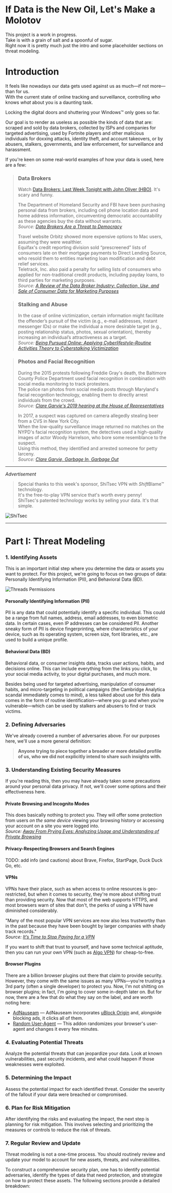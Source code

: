 # If Data is the New Oil, Let's Make a Molotov
This project is a work in progress.<br>
Take is with a grain of salt and a spoonful of sugar.<br>
Right now it is pretty much just the intro and some placeholder sections on threat modeling.


# Introduction

It feels like nowadays our data gets used against us as much—if not more—than for us.<br>
With the current state of online tracking and surveillance, controlling *who* knows *what* about you is a daunting task.

Locking the digital doors and shuttering your Windows™ only goes so far.

Our goal is to render as useless as possible the kinds of data that are: scraped and sold by data brokers, collected by ISPs and companies for targeted advertising, used by Fortnite players and other malicious individuals for doxxing attacks, identity theft, and account takeovers, or by abusers, stalkers, governments, and law enforcement, for surveillance and harassment.

If you're keen on some real-world examples of how your data is used, here are a few:

> ### **Data Brokers**<br>
> Watch [Data Brokers: Last Week Tonight with John Oliver (HBO)](https://www.youtube.com/watch?v=wqn3gR1WTcA). It's scary and funny.
>
> The Department of Homeland Security and FBI have been purchasing personal data from brokers, including cell phone location data and home address information, circumventing democratic accountability as these agencies buy the data without warrants.<br>
> *Source: [Data Brokers Are a Threat to Democracy](https://www.wired.com/story/opinion-data-brokers-are-a-threat-to-democracy/)*
>
> Travel website Orbitz showed more expensive options to Mac users, assuming they were wealthier.<br>
> Equifax's credit reporting division sold “prescreened” lists of consumers late on their mortgage payments to Direct Lending Source, who resold them to entities marketing loan modification and debt relief services.<br>
> Teletrack, Inc. also paid a penalty for selling lists of consumers who applied for non-traditional credit products, including payday loans, to third parties for marketing purposes.<br>
> *Source: [A Review of the Data Broker Industry: Collection, Use, and Sale of Consumer Data for Marketing Purposes](https://www.commerce.senate.gov/services/files/bd5dad8b-a9e8-4fe9-a2a7-b17f4798ee5a)*

> ### **Stalking and Abuse**<br>
> In the case of online victimization, certain information might facilitate the offender’s pursuit of the victim (e.g., e-mail addresses, instant messenger IDs) or make the individual a more desirable target (e.g., posting relationship status, photos, sexual orientation), thereby increasing an individual’s attractiveness as a target.<br>
> *Source: [Being Pursued Online: Applying Cyberlifestyle–Routine Activities Theory to Cyberstalking Victimization](https://citeseerx.ist.psu.edu/document?repid=rep1&type=pdf&doi=72d7a292f41dd1f97555893e995a8765a2d04db9)*

> ### **Photos and Facial Recognition**<br>
> During the 2015 protests following Freddie Gray's death, the Baltimore County Police Department used facial recognition in combination with social media monitoring to track protesters.<br>
> The police ran photos from social media posts through Maryland's facial recognition technology, enabling them to directly arrest individuals from the crowd.<br>
> *Source: [Clare Garvie's 2019 hearing at the House of Representatives](https://www.congress.gov/116/meeting/house/109521/witnesses/HHRG-116-GO00-Wstate-GarvieC-20190522.pdf)*
> 
> In 2017, a suspect was captured on camera allegedly stealing beer from a CVS in New York City.<br>
> When the low-quality surveillance image returned no matches on the NYPD's facial recognition system, the detectives used a high-quality images of actor Woody Harrelson, who bore some resemblance to the suspect.<br>
> Using this method, they identified and arrested someone for petty larceny.<br>
> *Source: [Clare Garvie, Garbage In, Garbage Out](https://www.flawedfacedata.com/)*

---

*Advertisement*<br>
> Special thanks to this week's sponsor, ShiTsec VPN with *Shift*Blame™ technology.<br>
> It's the free-to-play VPN service that's worth every penny!<br>
> ShiTsec's patented technology works by selling your data. It's that simple.<br>

![ShiTsec](shitsec.png)

---

# Part I: Threat Modeling


### 1. Identifying Assets

This is an important initial step where you determine the data or assets you want to protect. For this project, we're going to focus on two groups of data: Personally Identifying Information (PII), and Behavioral Data (BD).

![Threads Permissions](threads_permissions.png)

#### Personally Identifying Information (PII)
PII is any data that could potentially identify a specific individual. This could be a range from full names, address, email addresses, to even biometric data. In certain cases, even IP addresses can be considered PII. Another sneaky form of PII is device fingerprinting, where characteristics of your device, such as its operating system, screen size, font libraries, etc., are used to build a unique profile. 

#### Behavioral Data (BD)
Behavioral data, or consumer insights data, tracks user actions, habits, and decisions online. This can include everything from the links you click, to your social media activity, to your digital purchases, and much more.<br>

Besides being used for targeted advertising, manipulation of consumer habits, and micro-targeting in political campaigns (the Cambridge Analytica scandal immediately comes to mind), a less talked about use for this data comes in the form of routine identification—where you go and when you're vulnerable—which can be used by stalkers and abusers to find or track victims.


### 2. Defining Adversaries

We've already covered a number of adversaries above. For our purposes here, we'll use a more general definition:<br>
> **Anyone trying to piece together a broader or more detailed profile of us, who we did not explicitly intend to share such insights with.**


### 3. Understanding Existing Security Measures

If you're reading this, then you may have already taken some precautions around your personal data privacy. If not, we'll cover some options and their effectiveness here.<br>

#### Private Browsing and Incognito Modes
This does basically nothing to protect you. They will offer some protection from users *on the same device* viewing your browsing history or accessing your account on a site you were logged into.<br>
*Source: [Away From Prying Eyes: Analyzing Usage and Understanding of Private Browsing](https://www.usenix.org/system/files/conference/soups2018/soups2018-habib-prying.pdf)*

#### Privacy-Respecting Browsers and Search Engines
TODO: add info (and cautions) about Brave, Firefox, StartPage, Duck Duck Go, etc.

#### VPNs
VPNs have their place, such as when access to online resources is geo-restricted, but when it comes to security, they're more about shifting trust than providing security. Now that most of the web supports HTTPS, and most browsers warn of sites that don't, the perks of using a VPN have diminished considerably.<br>

"Many of the most popular VPN services are now also less trustworthy than in the past because they have been bought by larger companies with shady track records."<br>
*Source: [It’s Time to Stop Paying for a VPN](https://www.nytimes.com/2021/10/06/technology/personaltech/are-vpns-worth-it.html)*

If you want to shift that trust to yourself, and have some technical aptitude, then you can run your own VPN (such as [Algo VPN](https://github.com/trailofbits/algo)) for cheap-to-free.

#### Browser Plugins
There are a billion browser plugins out there that claim to provide security. However, they come with the same issues as many VPNs—you're trusting a 3rd party (often a single developer) to protect you.<rb>
Now, I'm not shitting on browser plugins; in fact, I'm going to cover some in-depth later on. But for now, there are a few that do what they say on the label, and are worth noting here:<br>
- [AdNauseam](https://adnauseam.io/) — AdNauseam incorporates [uBlock Origin](https://ublockorigin.com/) and, alongside blocking ads, it clicks all of them.
- [Random User-Agent](https://github.com/tarampampam/random-user-agent) — This addon randomizes your browser's user-agent and changes it every few minutes.


### 4. Evaluating Potential Threats

Analyze the potential threats that can jeopardize your data. Look at known vulnerabilities, past security incidents, and what could happen if those weaknesses were exploited.


### 5. Determining the Impact

Assess the potential impact for each identified threat. Consider the severity of the fallout if your data were breached or compromised.


### 6. Plan for Risk Mitigation

After identifying the risks and evaluating the impact, the next step is planning for risk mitigation. This involves selecting and prioritizing the measures or controls to reduce the risk of threats.


### 7. Regular Review and Update 

Threat modeling is not a one-time process. You should routinely review and update your model to account for new assets, threats, and vulnerabilities.


To construct a comprehensive security plan, one has to identify potential adversaries, identify the types of data that need protection, and strategize on how to protect these assets. The following sections provide a detailed breakdown:
